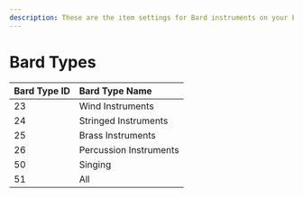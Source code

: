 ```yaml
---
description: These are the item settings for Bard instruments on your EQEmu server
---
```


# Bard Types

| Bard Type ID | Bard Type Name |
| :--- | :--- |
| 23 | Wind Instruments |
| 24 | Stringed Instruments |
| 25 | Brass Instruments |
| 26 | Percussion Instruments |
| 50 | Singing |
| 51 | All |

